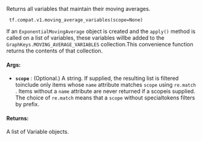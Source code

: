 Returns all variables that maintain their moving averages.

```
 tf.compat.v1.moving_average_variables(scope=None) 
```

If an  `ExponentialMovingAverage`  object is created and the  `apply()` method is called on a list of variables, these variables willbe added to the  `GraphKeys.MOVING_AVERAGE_VARIABLES`  collection.This convenience function returns the contents of that collection.

#### Args:
- **`scope`** : (Optional.) A string. If supplied, the resulting list is filtered toinclude only items whose  `name`  attribute matches  `scope`  using `re.match` . Items without a  `name`  attribute are never returned if a scopeis supplied. The choice of  `re.match`  means that a  `scope`  without specialtokens filters by prefix.


#### Returns:
A list of Variable objects.

